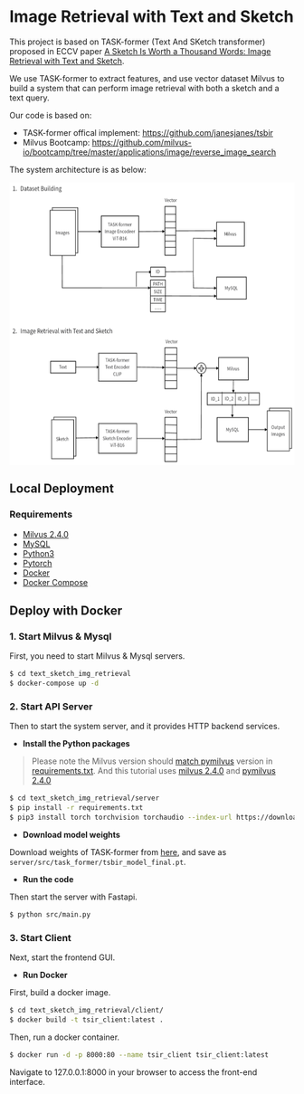# Image Retrieval with Text and Sketch

This project is based on TASK-former (Text And SKetch transformer) proposed in ECCV paper [A Sketch Is Worth a Thousand Words: Image Retrieval with Text and Sketch](https://link.springer.com/chapter/10.1007/978-3-031-19839-7_15).

We use TASK-former to extract features, and use vector dataset Milvus to build a system that can perform image retrieval with both a sketch and a text query.

Our code is based on:

- TASK-former offical implement: https://github.com/janesjanes/tsbir
- Milvus Bootcamp: https://github.com/milvus-io/bootcamp/tree/master/applications/image/reverse_image_search

The system architecture is as below:

<img src="pic/workflow.png" height = "500" alt="arch" align=center />

## Local Deployment

### Requirements

- [Milvus 2.4.0](https://milvus.io/)
- [MySQL](https://hub.docker.com/r/mysql/mysql-server)
- [Python3](https://www.python.org/downloads/)
- [Pytorch](https://pytorch.org)
- [Docker](https://docs.docker.com/engine/install/)
- [Docker Compose](https://docs.docker.com/compose/install/)

## Deploy with Docker

### 1. Start Milvus & Mysql

First, you need to start Milvus & Mysql servers.

```bash
$ cd text_sketch_img_retrieval
$ docker-compose up -d
```

### 2. Start API Server

Then to start the system server, and it provides HTTP backend services.

- **Install the Python packages**

> Please note the Milvus version should [match pymilvus](https://milvus.io/docs/release_notes.md#Release-Notes) version in [requirements.txt](./server/requirements.txt). And this tutorial uses [milvus 2.4.0](https://milvus.io/docs/release_notes.md#2210) and [pymilvus 2.4.0](https://milvus.io/api-reference/pymilvus/v2.4.x/About.md)

```bash
$ cd text_sketch_img_retrieval/server
$ pip install -r requirements.txt
$ pip3 install torch torchvision torchaudio --index-url https://download.pytorch.org/whl/cu118
```

- **Download model weights**

Download weights of TASK-former from [here](https://patsorn.me/projects/tsbir/data/tsbir_model_final.pt), and save as `server/src/task_former/tsbir_model_final.pt`.

- **Run the code**

Then start the server with Fastapi.

```bash
$ python src/main.py
```

### 3. Start Client

Next, start the frontend GUI.

- **Run Docker**

First, build a docker image.

```bash
$ cd text_sketch_img_retrieval/client/
$ docker build -t tsir_client:latest .
```

Then, run a docker container.

```bash
$ docker run -d -p 8000:80 --name tsir_client tsir_client:latest
```

Navigate to 127.0.0.1:8000 in your browser to access the front-end interface.
